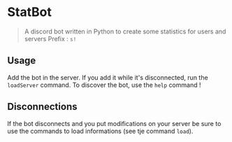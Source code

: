 # StatBot

> A discord bot written in Python to create some statistics for users and servers
> Prefix : `s!` 

## Usage 
Add the bot in the server. If you add it while it's disconnected, run the `loadServer` command.
To discover the bot, use the `help` command !  

## Disconnections
If the bot disconnects and you put modifications on your server be sure to use the commands to load informations (see tje command `load`).